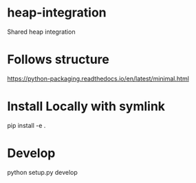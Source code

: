 # heap-integration
Shared heap integration


# Follows structure
https://python-packaging.readthedocs.io/en/latest/minimal.html

# Install Locally with symlink

 pip install -e .

 # Develop

 python setup.py develop
